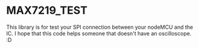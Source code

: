 # MAX7219_TEST
This library is for test your SPI connection between your nodeMCU and the IC.
I hope that this code helps someone that doesn't have an oscilloscope. :D
